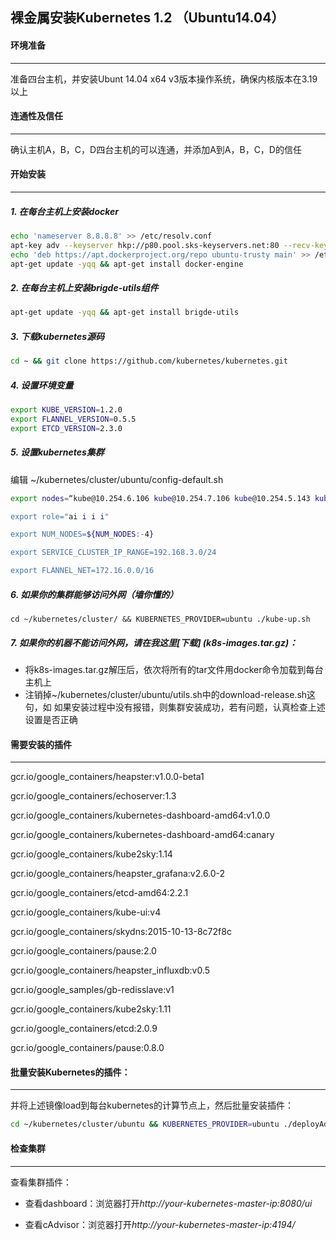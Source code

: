 裸金属安装Kubernetes 1.2 （Ubuntu14.04）
------------------------------------------------------ 

#### 环境准备
------------------------------------------------------ 

准备四台主机，并安装Ubunt 14.04 x64 v3版本操作系统，确保内核版本在3.19以上

#### 连通性及信任
------------------------------------------------------ 

确认主机A，B，C，D四台主机的可以连通，并添加A到A，B，C，D的信任

#### 开始安装
------------------------------------------------------ 

##### 1. 在每台主机上安装*docker*

```bash
echo 'nameserver 8.8.8.8' >> /etc/resolv.conf
apt-key adv --keyserver hkp://p80.pool.sks-keyservers.net:80 --recv-keys 58118E89F3A912897C070ADBF76221572C52609D
echo 'deb https://apt.dockerproject.org/repo ubuntu-trusty main' >> /etc/apt/sources.list
apt-get update -yqq && apt-get install docker-engine
```

##### 2. 在每台主机上安装brigde-utils组件

```bash
apt-get update -yqq && apt-get install brigde-utils
```

##### 3. 下载kubernetes源码

```bash
cd ~ && git clone https://github.com/kubernetes/kubernetes.git
```

##### 4. 设置环境变量

```bash
export KUBE_VERSION=1.2.0
export FLANNEL_VERSION=0.5.5
export ETCD_VERSION=2.3.0
```

##### 5. 设置kubernetes集群

编辑 ~/kubernetes/cluster/ubuntu/config-default.sh

```bash
export nodes=“kube@10.254.6.106 kube@10.254.7.106 kube@10.254.5.143 kube@10.254.4.144"

export role="ai i i i"

export NUM_NODES=${NUM_NODES:-4}

export SERVICE_CLUSTER_IP_RANGE=192.168.3.0/24

export FLANNEL_NET=172.16.0.0/16
```

##### 6. 如果你的集群能够访问外网（墙你懂的）
```
cd ~/kubernetes/cluster/ && KUBERNETES_PROVIDER=ubuntu ./kube-up.sh
```

##### 7. 如果你的机器不能访问外网，请在我这里[下载] (k8s-images.tar.gz)：
* 将k8s-images.tar.gz解压后，依次将所有的tar文件用docker命令加载到每台主机上
* 注销掉~/kubernetes/cluster/ubuntu/utils.sh中的download-release.sh这句，如
如果安装过程中没有报错，则集群安装成功，若有问题，认真检查上述设置是否正确

#### 需要安装的插件
------------------------------------------------------ 
gcr.io/google_containers/heapster:v1.0.0-beta1

gcr.io/google_containers/echoserver:1.3

gcr.io/google_containers/kubernetes-dashboard-amd64:v1.0.0

gcr.io/google_containers/kubernetes-dashboard-amd64:canary

gcr.io/google_containers/kube2sky:1.14

gcr.io/google_containers/heapster_grafana:v2.6.0-2

gcr.io/google_containers/etcd-amd64:2.2.1

gcr.io/google_containers/kube-ui:v4

gcr.io/google_containers/skydns:2015-10-13-8c72f8c

gcr.io/google_containers/pause:2.0

gcr.io/google_containers/heapster_influxdb:v0.5

gcr.io/google_samples/gb-redisslave:v1

gcr.io/google_containers/kube2sky:1.11

gcr.io/google_containers/etcd:2.0.9

gcr.io/google_containers/pause:0.8.0


#### 批量安装Kubernetes的插件：
------------------------------------------------------ 

并将上述镜像load到每台kubernetes的计算节点上，然后批量安装插件：
```bash
cd ~/kubernetes/cluster/ubuntu && KUBERNETES_PROVIDER=ubuntu ./deployAddons.sh
```

#### 检查集群
------------------------------------------------------ 

查看集群插件：

* 查看dashboard：浏览器打开*http://your-kubernetes-master-ip:8080/ui*

* 查看cAdvisor：浏览器打开*http://your-kubernetes-master-ip:4194/*
